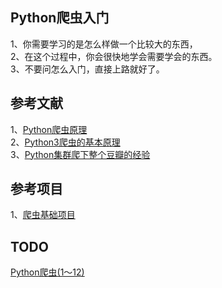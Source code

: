 
## Python爬虫入门
1、你需要学习的是怎么样做一个比较大的东西，    
2、在这个过程中，你会很快地学会需要学会的东西。       
3、不要问怎么入门，直接上路就好了。  
   
## 参考文献
1、[Python爬虫原理](https://www.cnblogs.com/sss4/p/7809821.html)       
2、[Python3爬虫的基本原理](https://blog.csdn.net/yulianlin/article/details/79453499)   
3、[Python集群爬下整个豆瓣的经验](https://www.zhihu.com/question/20899988)    

## 参考项目
1、[爬虫基础项目](https://github.com/Jack-Cherish/python-spider)     

## TODO
[Python爬虫(1～12)](http://www.cnblogs.com/miqi1992/p/7967367.html)   
